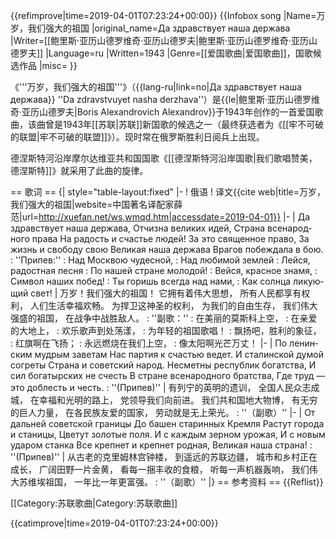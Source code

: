{{refimprove|time=2019-04-01T07:23:24+00:00}}
{{Infobox song
|Name=万岁，我们强大的祖国
|original_name=Да здравствует наша держава
|Writer=[[鲍里斯·亚历山德罗维奇·亚历山德罗夫|鲍里斯·亚历山德罗维奇·亚历山德罗夫]]
|Language=ru
|Written=1943
|Genre=[[爱国歌曲|爱国歌曲]]，国歌候选作品
|misc=
}}

《'''万岁，我们强大的祖国'''》（{{lang-ru|link=no|Да здравствует наша держава}} ''Da zdravstvuyet nasha derzhava''）是{{le|鲍里斯·亚历山德罗维奇·亚历山德罗夫|Boris Alexandrovich Alexandrov}}于1943年创作的一首爱国歌曲，该曲曾是1943年[[苏联|苏联]]新国歌的候选之一（最终获选者为《[[牢不可破的联盟|牢不可破的联盟]]》）。现时常在俄罗斯胜利日阅兵上出现。

德涅斯特河沿岸摩尔达维亚共和国国歌《[[德涅斯特河沿岸国歌|我们歌唱赞美，德涅斯特]]》就采用了此曲的旋律。

== 歌词 ==
{| style="table-layout:fixed"
|-
! 俄语
! 译文<ref>{{cite web|title=万岁，我们强大的祖国|website=中国著名译配家薛范|url=http://xuefan.net/ws,wmqd.htm|accessdate=2019-04-01}}</ref>
|-
|<poem lang="ru">
Да здравствует наша держава,
Отчизна великих идей,
Страна всенародного права
На радость и счастье людей!
За это священное право,
За жизнь и свободу свою
Великая наша держава
Врагов побеждала в бою.
: ''Припев:''
: Над Москвою чудесной,
: Над любимой землей
: Лейся, радостная песня
: По нашей стране молодой!
: Вейся, красное знамя,
: Символ наших побед!
: Ты горишь всегда над нами,
: Как солнца ликующий свет!</poem>
|<poem>
万岁！我们强大的祖国！
它拥有着伟大思想，
所有人民都享有权利，
人们生活幸福欢畅。
为捍卫这神圣的权利，
为我们的自由生存，
我们伟大强盛的祖国，
在战争中战胜敌人。
: ''副歌：''
: 在美丽的莫斯科上空，
: 在亲爱的大地上，
: 欢乐歌声到处荡漾，
: 为年轻的祖国歌唱！
: 飘扬吧，胜利的象征，
: 红旗啊在飞扬；
: 永远燃烧在我们上空，
: 像太阳啊光芒万丈！</poem>
|-
|<poem lang="ru">
По ленинским мудрым заветам
Нас партия к счастью ведет.
И сталинской думой согреты
Страна и советский народ.
Несметны республик богатства,
И сил богатырских не счесть
В стране всенародного братства,
Где труд — это доблесть и честь.
: ''(Припев)''</poem>
|<poem>
有列宁的英明的遗训，
全国人民众志成城，
在幸福和光明的路上，
党领导我们向前进。
我们共和国地大物博，
有无穷的巨人力量，
在各民族友爱的国家，
劳动就是无上荣光。
: ''（副歌）''</poem>
|-
|<poem lang="ru">
От дальней советской границы
До башен старинных Кремля
Растут города и станицы,
Цветут золотые поля.
И с каждым зерном урожая,
И с новым ударом станка
Все крепнет и крепнет родная,
Великая наша страна!
: ''(Припев)''</poem>
|<poem>
从古老的克里姆林宫钟楼，
到遥远的苏联边疆，
城市和乡村正在成长，
广阔田野一片金黄，
看每一捆丰收的食粮，
听每一声机器轰响，
我们伟大苏维埃祖国，
一年比一年更富强。
: ''（副歌）''</poem>
|}
== 参考资料 ==
{{Reflist}}

<!--[[Category:1943_songs|Category:1943 songs]]-->
[[Category:苏联歌曲|Category:苏联歌曲]]
<!--[[Category:Russian_patriotic_songs|Category:Russian patriotic songs]]
[[Category:Compositions_by_Boris_Alexandrovich_Alexandrov|Category:Compositions by Boris Alexandrovich Alexandrov]]-->

{{catimprove|time=2019-04-01T07:23:24+00:00}}